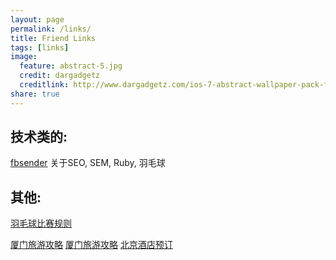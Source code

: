 ```yaml
---
layout: page
permalink: /links/
title: Friend Links
tags: [links]
image:
  feature: abstract-5.jpg
  credit: dargadgetz
  creditlink: http://www.dargadgetz.com/ios-7-abstract-wallpaper-pack-for-iphone-5-and-ipod-touch-retina/
share: true
---
```


技术类的:
------------

[fbsender](http://fbsender.github.io) 关于SEO, SEM, Ruby, 羽毛球


其他:
------------

[羽毛球比赛规则](http://www.vxixi.com/)


[厦门旅游攻略](http://trip.elong.com/xiamen/)
[厦门旅游攻略](http://trip.elong.com/xmen/)
[北京酒店预订](http://hotel.elong.com/beijing/)
